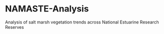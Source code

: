 # NAMASTE-Analysis
Analysis of salt marsh vegetation trends across National Estuarine Research Reserves
